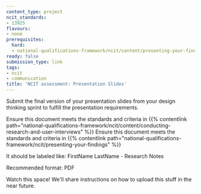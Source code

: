 ```yaml
---
content_type: project
ncit_standards:
- 13925
flavours:
- none
prerequisites:
  hard:
  - national-qualifications-framework/ncit/content/presenting-your-findings
ready: false
submission_type: link 
tags:
- ncit
- communication
title: 'NCIT assessment: Presentation Slides'
---
```


Submit the final version of your presentation slides from your design thinking sprint to fulfill the presentation requirements.

Ensure this document meets the standards and criteria in {{% contentlink path="national-qualifications-framework/ncit/content/conducting-research-and-user-interviews" %}}
Ensure this document meets the standards and criteria in {{% contentlink path="national-qualifications-framework/ncit/presenting-your-findings" %}}

It should be labeled like: FirstName LastName - Research Notes

Recommended format: PDF

Watch this space! We'll share instructions on how to upload this stuff in the near future.